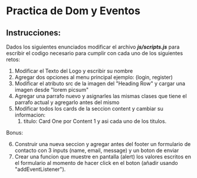 # Practica de Dom y Eventos

## Instrucciones:

Dados los siguientes enunciados modificar el archivo ***js/scripts.js*** para escribir el codigo necesario para cumplir con cada uno de los siguientes retos:

1. Modificar el Texto del Logo y escribir su nombre
2. Agregar dos opciones al menu principal ejemplo: (login, register)
3. Modificar el atributo src de la imagen del "Heading Row" y cargar una imagen desde "lorem picsum"
4. Agregar una parrafo nuevo y asignarles las mismas clases que tiene el parrafo actual y agregarlo antes del mismo
5. Modificar todos los cards de la seccion content y cambiar su informacion:
    1. titulo: Card One por Content 1 y asi cada uno de los titulos.

Bonus:

6. Construir una nueva seccion y agregar antes del footer un formulario de contacto con 3 inputs (name, email, message) y un boton de enviar
7. Crear una funcion que muestre en pantalla (alert) los valores escritos en el formulario al momento de hacer click en el boton (añadir usando "addEventListener").